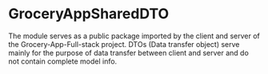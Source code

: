# GroceryAppSharedDTO

The module serves as a public package imported by the client and server of the Grocery-App-Full-stack project. DTOs (Data transfer object) serve mainly for the purpose of data transfer between client and server and do
not contain complete model info.
